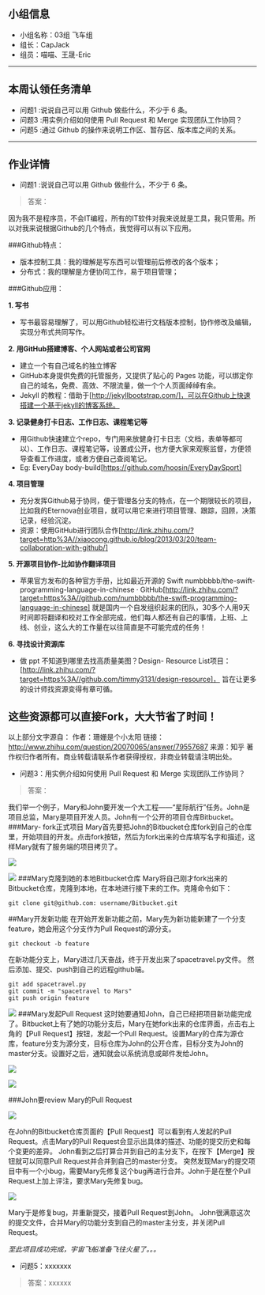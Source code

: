## 小组信息
- 小组名称：03组 飞车组
- 组长：CapJack
- 组员：喵喵、王晟-Eric

----
## 本周认领任务清单
- 问题1 :说说自己可以用 Github 做些什么，不少于 6 条。
- 问题3 :用实例介绍如何使用 Pull Request 和 Merge 实现团队工作协同？
- 问题5 :通过 Github 的操作来说明工作区、暂存区、版本库之间的关系。

------
## 作业详情
- 问题1 :说说自己可以用 Github 做些什么，不少于 6 条。
> 答案：

因为我不是程序员，不会IT编程，所有的IT软件对我来说就是工具，我只管用。所以对我来说根据Github的几个特点，我觉得可以有以下应用。

###Github特点：
- 版本控制工具：我的理解是写东西可以管理前后修改的各个版本；
- 分布式：我的理解是方便协同工作，易于项目管理；

###Github应用：

**1. 写书**

- 写书最容易理解了，可以用Github轻松进行文档版本控制，协作修改及编辑，实现分布式共同写作。

**2. 用GitHub搭建博客、个人网站或者公司官网**

- 建立一个有自己域名的独立博客
- GitHub本身提供免费的托管服务，又提供了贴心的 Pages 功能，可以绑定你自己的域名，免费、高效、不限流量，做一个个人页面绰绰有余。
- Jekyll 的教程：借助于[http://jekyllbootstrap.com/]，可以在Github上快速搭建一个基于jekyll的博客系统。

**3. 记录健身打卡日志、工作日志、课程笔记等**

 - 用Github快速建立个repo，专门用来放健身打卡日志（文档，表单等都可以）、工作日志、课程笔记等，设置成公开，也方便大家来观察监督，方便领导查看工作进度，或者方便自己查阅笔记。
 - Eg: EveryDay body-build[https://github.com/hoosin/EveryDaySport]

**4. 项目管理**

- 充分发挥Github易于协同，便于管理各分支的特点，在一个期限较长的项目，比如我的Eternova创业项目，就可以用它来进行项目管理、跟踪，回顾，决策记录，经验沉淀。
- 资源：使用GitHub进行团队合作[http://link.zhihu.com/?target=http%3A//xiaocong.github.io/blog/2013/03/20/team-collaboration-with-github/]

**5. 开源项目协作-比如协作翻译项目**

- 苹果官方发布的各种官方手册，比如最近开源的 Swift numbbbbb/the-swift-programming-language-in-chinese · GitHub[http://link.zhihu.com/?target=https%3A//github.com/numbbbbb/the-swift-programming-language-in-chinese] 就是国内一个自发组织起来的团队，30多个人用9天时间即将翻译和校对工作全部完成，他们每人都还有自己的事情，上班、上线、创业，这么大的工作量在以往简直是不可能完成的任务！

**6. 寻找设计资源库**

- 做 ppt 不知道到哪里去找高质量美图？Design- Resource List项目：[http://link.zhihu.com/?target=https%3A//github.com/timmy3131/design-resource]，
旨在让更多的设计师找资源变得有章可循。

这些资源都可以直接Fork，大大节省了时间！
-------------------------------------------------------------
以上部分文字源自：
作者：珊姗是个小太阳
链接：http://www.zhihu.com/question/20070065/answer/79557687
来源：知乎
著作权归作者所有。商业转载请联系作者获得授权，非商业转载请注明出处。


- 问题3：用实例介绍如何使用 Pull Request 和 Merge 实现团队工作协同？
> 答案：

我们举一个例子，Mary和John要开发一个大工程——“星际航行”任务。John是项目总监，Mary是项目开发人员。John有一个公开的项目仓库Bitbucket。
###Mary- fork正式项目
Mary首先要把John的Bitbucket仓库fork到自己的仓库里，开始项目的开发。点击fork按钮，然后为fork出来的仓库填写名字和描述，这样Mary就有了服务端的项目拷贝了。

![](http://upload-images.jianshu.io/upload_images/1757077-9d90de8bc7a5b6c3.png?imageMogr2/auto-orient/strip%7CimageView2/2/w/1240)

![](http://upload-images.jianshu.io/upload_images/1757077-e1676e28733d9e0c.png?imageMogr2/auto-orient/strip%7CimageView2/2/w/1240)
###Mary克隆到她的本地Bitbucket仓库
Mary将自己刚才fork出来的Bitbucket仓库，克隆到本地，在本地进行接下来的工作。克隆命令如下：
```
git clone git@github.com: username/Bitbucket.git
```
##Mary开发新功能
在开始开发新功能之前，Mary先为新功能新建了一个分支feature，她会用这个分支作为Pull Request的源分支。
```
git checkout -b feature
```
在新功能分支上，Mary进过几天奋战，终于开发出来了spacetravel.py文件。
然后添加、提交、push到自己的远程github端。
```
git add spacetravel.py
git commit -m "spacetravel to Mars"
git push origin feature
```

![](http://upload-images.jianshu.io/upload_images/1757077-d1d48b6760829e21.png?imageMogr2/auto-orient/strip%7CimageView2/2/w/1240)
###Mary发起Pull Request
这时她要通知John，自己已经把项目新功能完成了。Bitbucket上有了她的功能分支后，Mary在她fork出来的仓库界面，点击右上角的【Pull Request】按钮，发起一个Pull Request。设置Mary的仓库为源仓库，feature分支为源分支，目标仓库为John的公开仓库，目标分支为John的master分支。设置好之后，通知就会以系统消息或邮件发给John。

![](http://upload-images.jianshu.io/upload_images/1757077-831de5caee718a26.png?imageMogr2/auto-orient/strip%7CimageView2/2/w/1240)


![](http://upload-images.jianshu.io/upload_images/1757077-dd5c65867eff03dc.png?imageMogr2/auto-orient/strip%7CimageView2/2/w/1240)

###John要review Mary的Pull Request

![](http://upload-images.jianshu.io/upload_images/1757077-d51d0c87bec4784b.png?imageMogr2/auto-orient/strip%7CimageView2/2/w/1240)

在John的Bitbucket仓库页面的【Pull Request】可以看到有人发起的Pull Request。点击Mary的Pull Request会显示出具体的描述、功能的提交历史和每个变更的差异。
John看到之后打算合并到自己的主分支下，在按下【Merge】按钮就可以同意Pull Request并合并到自己的master分支。
突然发现Mary的提交项目中有一个小bug，需要Mary先修复这个bug再进行合并。John于是在整个Pull Request上加上评注，要求Mary先修复bug。


![](http://upload-images.jianshu.io/upload_images/1757077-3e3c58da85747cc1.png?imageMogr2/auto-orient/strip%7CimageView2/2/w/1240)

Mary于是修复bug，并重新提交，接着Pull Request到John。
John很满意这次的提交文件，合并Mary的功能分支到自己的master主分支，并关闭Pull Request。

*至此项目成功完成，宇宙飞船准备飞往火星了。。。*

- 问题5：xxxxxxx
> 答案：xxxxxx




